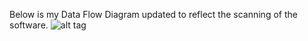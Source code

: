 Below is my Data Flow Diagram updated to reflect the scanning of the software.
![alt tag](https://cloud.githubusercontent.com/assets/25205697/22722206/11291744-ed7b-11e6-8ba2-ae5f7a81d7f3.png)
